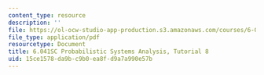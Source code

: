 ```yaml
---
content_type: resource
description: ''
file: https://ol-ocw-studio-app-production.s3.amazonaws.com/courses/6-041sc-probabilistic-systems-analysis-and-applied-probability-fall-2013/15ce1578da9bc9b0ea8fd9a7a990e57b_MIT6_041SCF13_tut08.pdf
file_type: application/pdf
resourcetype: Document
title: 6.041SC Probabilistic Systems Analysis, Tutorial 8
uid: 15ce1578-da9b-c9b0-ea8f-d9a7a990e57b
---
```

